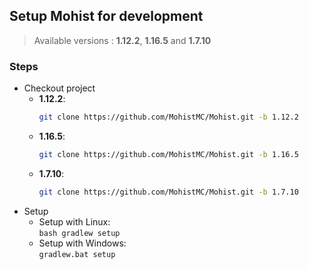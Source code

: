 ## Setup Mohist for development

> Available versions : **1.12.2**, **1.16.5** and **1.7.10**
### Steps
* Checkout project
  * **1.12.2**:  
    ```bash
    git clone https://github.com/MohistMC/Mohist.git -b 1.12.2
    ```
  * **1.16.5**:  
    ```bash
    git clone https://github.com/MohistMC/Mohist.git -b 1.16.5
    ```
  * **1.7.10**:
    ```bash
    git clone https://github.com/MohistMC/Mohist.git -b 1.7.10
    ```
* Setup
  * Setup with Linux:  
    `bash gradlew setup`
  * Setup with Windows:  
    `gradlew.bat setup`
